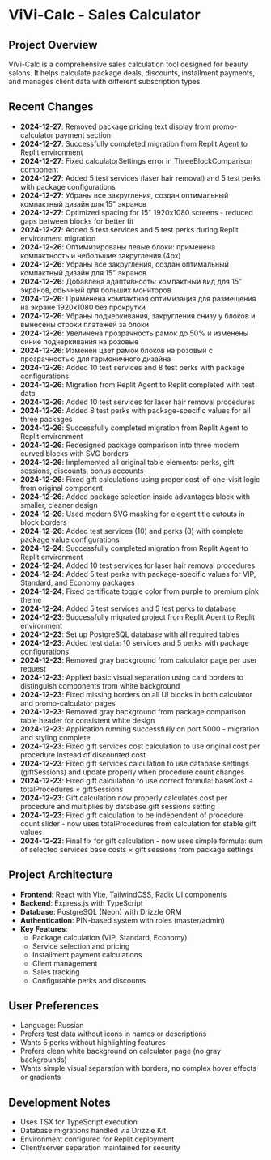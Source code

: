 # ViVi-Calc - Sales Calculator

## Project Overview
ViVi-Calc is a comprehensive sales calculation tool designed for beauty salons. It helps calculate package deals, discounts, installment payments, and manages client data with different subscription types.

## Recent Changes
- **2024-12-27**: Removed package pricing text display from promo-calculator payment section
- **2024-12-27**: Successfully completed migration from Replit Agent to Replit environment
- **2024-12-27**: Fixed calculatorSettings error in ThreeBlockComparison component 
- **2024-12-27**: Added 5 test services (laser hair removal) and 5 test perks with package configurations
- **2024-12-27**: Убраны все закругления, создан оптимальный компактный дизайн для 15" экранов
- **2024-12-27**: Optimized spacing for 15" 1920x1080 screens - reduced gaps between blocks for better fit
- **2024-12-27**: Added 5 test services and 5 test perks during Replit environment migration
- **2024-12-26**: Оптимизированы левые блоки: применена компактность и небольшие закругления (4px)
- **2024-12-26**: Убраны все закругления, создан оптимальный компактный дизайн для 15" экранов
- **2024-12-26**: Добавлена адаптивность: компактный вид для 15" экранов, обычный для больших мониторов
- **2024-12-26**: Применена компактная оптимизация для размещения на экране 1920x1080 без прокрутки
- **2024-12-26**: Убраны подчеркивания, закругления снизу у блоков и вынесены строки платежей за блоки
- **2024-12-26**: Увеличена прозрачность рамок до 50% и изменены синие подчеркивания на розовые
- **2024-12-26**: Изменен цвет рамок блоков на розовый с прозрачностью для гармоничного дизайна
- **2024-12-26**: Added 10 test services and 8 test perks with package configurations
- **2024-12-26**: Migration from Replit Agent to Replit completed with test data
- **2024-12-26**: Added 10 test services for laser hair removal procedures
- **2024-12-26**: Added 8 test perks with package-specific values for all three packages
- **2024-12-26**: Successfully completed migration from Replit Agent to Replit environment
- **2024-12-26**: Redesigned package comparison into three modern curved blocks with SVG borders
- **2024-12-26**: Implemented all original table elements: perks, gift sessions, discounts, bonus accounts
- **2024-12-26**: Fixed gift calculations using proper cost-of-one-visit logic from original component
- **2024-12-26**: Added package selection inside advantages block with smaller, cleaner design
- **2024-12-26**: Used modern SVG masking for elegant title cutouts in block borders
- **2024-12-26**: Added test services (10) and perks (8) with complete package value configurations
- **2024-12-24**: Successfully completed migration from Replit Agent to Replit environment
- **2024-12-24**: Added 10 test services for laser hair removal procedures
- **2024-12-24**: Added 5 test perks with package-specific values for VIP, Standard, and Economy packages
- **2024-12-24**: Fixed certificate toggle color from purple to premium pink theme
- **2024-12-24**: Added 5 test services and 5 test perks to database
- **2024-12-23**: Successfully migrated project from Replit Agent to Replit environment
- **2024-12-23**: Set up PostgreSQL database with all required tables
- **2024-12-23**: Added test data: 10 services and 5 perks with package configurations
- **2024-12-23**: Removed gray background from calculator page per user request
- **2024-12-23**: Applied basic visual separation using card borders to distinguish components from white background
- **2024-12-23**: Fixed missing borders on all UI blocks in both calculator and promo-calculator pages
- **2024-12-23**: Removed gray background from package comparison table header for consistent white design
- **2024-12-23**: Application running successfully on port 5000 - migration and styling complete
- **2024-12-23**: Fixed gift services cost calculation to use original cost per procedure instead of discounted cost
- **2024-12-23**: Fixed gift services calculation to use database settings (giftSessions) and update properly when procedure count changes
- **2024-12-23**: Fixed gift calculation to use correct formula: baseCost ÷ totalProcedures × giftSessions
- **2024-12-23**: Gift calculation now properly calculates cost per procedure and multiplies by database gift sessions setting
- **2024-12-23**: Fixed gift calculation to be independent of procedure count slider - now uses totalProcedures from calculation for stable gift values
- **2024-12-23**: Final fix for gift calculation - now uses simple formula: sum of selected services base costs × gift sessions from package settings

## Project Architecture
- **Frontend**: React with Vite, TailwindCSS, Radix UI components
- **Backend**: Express.js with TypeScript
- **Database**: PostgreSQL (Neon) with Drizzle ORM
- **Authentication**: PIN-based system with roles (master/admin)
- **Key Features**:
  - Package calculation (VIP, Standard, Economy)
  - Service selection and pricing
  - Installment payment calculations
  - Client management
  - Sales tracking
  - Configurable perks and discounts

## User Preferences
- Language: Russian
- Prefers test data without icons in names or descriptions
- Wants 5 perks without highlighting features
- Prefers clean white background on calculator page (no gray backgrounds)
- Wants simple visual separation with borders, no complex hover effects or gradients

## Development Notes
- Uses TSX for TypeScript execution
- Database migrations handled via Drizzle Kit
- Environment configured for Replit deployment
- Client/server separation maintained for security